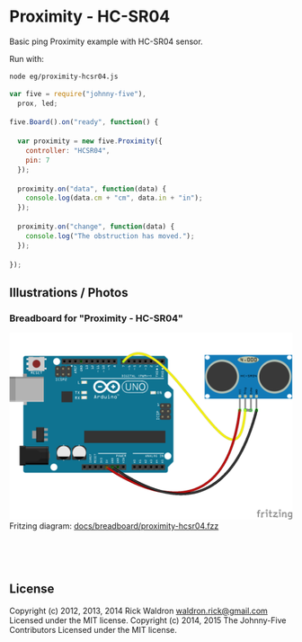 <!--remove-start-->

# Proximity - HC-SR04


Basic ping Proximity example with HC-SR04 sensor.


Run with:
```bash
node eg/proximity-hcsr04.js
```

<!--remove-end-->

```javascript
var five = require("johnny-five"),
  prox, led;

five.Board().on("ready", function() {

  var proximity = new five.Proximity({
    controller: "HCSR04",
    pin: 7
  });

  proximity.on("data", function(data) {
    console.log(data.cm + "cm", data.in + "in");
  });

  proximity.on("change", function(data) {
    console.log("The obstruction has moved.");
  });

});

```


## Illustrations / Photos


### Breadboard for "Proximity - HC-SR04"



![docs/breadboard/proximity-hcsr04.png](breadboard/proximity-hcsr04.png)<br>
Fritzing diagram: [docs/breadboard/proximity-hcsr04.fzz](breadboard/proximity-hcsr04.fzz)

&nbsp;





&nbsp;

<!--remove-start-->

## License
Copyright (c) 2012, 2013, 2014 Rick Waldron <waldron.rick@gmail.com>
Licensed under the MIT license.
Copyright (c) 2014, 2015 The Johnny-Five Contributors
Licensed under the MIT license.

<!--remove-end-->
